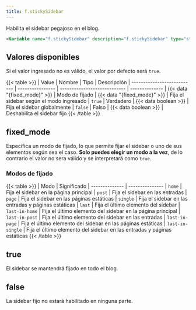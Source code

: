 ```yaml
---
title: f.stickySidebar
---
```


Habilita el sidebar pegajoso en el blog.

```xml
<Variable name="f.stickySidebar" description="f.stickySidebar" type="string" value="false"/>
```

## Valores disponibles

Si el valor ingresado no es válido, el valor por defecto será `true`.

{{< table >}}
| Value                       | Nombre           | Tipo                         | Descripción
| --------------------------- | ---------------- | ---------------------------- | --------------
| {{< data "{fixed_mode}" >}} | Modo de fijado   | {{< data "{fixed_mode}" >}}  | Fija el sidebar según el modo ingresado
| `true`                      | Verdadero        | {{< data boolean >}}         | Fija el sidebar globalmente
| `false`                     | Falso            | {{< data boolean >}}         | Deshabilita el sidebar fijo
{{< /table >}}

## fixed_mode

Especifica un modo de fijado, lo que permite fijar el sidebar o uno de sus elementos según sea el caso. **Solo puedes elegir un modo a la vez**, de lo contrario el valor no sera válido y se interpretará como `true`.

### Modos de fijado

{{< table >}}
| Modo           | Significado
| -------------- | ---------------
| `home`         | Fija el sidebar en la página principal
| `post`         | Fija el sidebar en las entradas
| `page`         | Fija el sidebar en las páginas estáticas
| `single`       | Fija el sidebar en las entradas y páginas estáticas
| `last`         | Fija el último elemento del sidebar
| `last-in-home` | Fija el último elemento del sidebar en la página principal
| `last-in-post` | Fija el último elemento del sidebar en las entradas
| `last-in-page` | Fija el último elemento del sidebar en las páginas estáticas
| `last-in-single` | Fija el último elemento del sidebar en las entradas y páginas estáticas
{{< /table >}}


## true

El sidebar se mantendrá fijado en todo el blog.

## false

La sidebar fijo no estará habilitado en ninguna parte.
